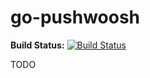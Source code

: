 
# go-pushwoosh

**Build Status:** [![Build Status](https://api.travis-ci.org/stelapps/go-pushwoosh.png?branch=master)](https://travis-ci.org/stelapps/go-pushwoosh)  

TODO

